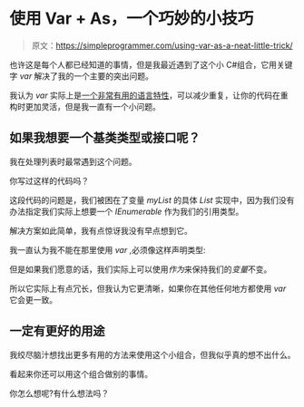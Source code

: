 # 使用 Var + As，一个巧妙的小技巧

> 原文：<https://simpleprogrammer.com/using-var-as-a-neat-little-trick/>

也许这是每个人都已经知道的事情，但是我最近遇到了这个小 C#组合，它用关键字 *var* 解决了我的一个主要的突出问题。

我认为 *var* 实际上是[一个非常有用的语言特性](https://simpleprogrammer.com/2010/05/05/do-you-have-a-case-of-var-guilt/)，可以减少重复，让你的代码在重构时更加灵活，但是我一直有一个小问题。

## 如果我想要一个基类类型或接口呢？

我在处理列表时最常遇到这个问题。

你写过这样的代码吗？

这段代码的问题是，我们被困在了变量 *myList* 的具体 *List* 实现中，因为我们没有办法指定我们实际上想要一个 *IEnumerable* 作为我们的引用类型。

解决方案如此简单，我有点惊讶我没有早点想到它。

我一直认为我不能在那里使用 *var* ,必须像这样声明类型:

但是如果我们愿意的话，我们实际上可以使用*作为*来保持我们的*变量*不变。

所以它实际上有点冗长，但我认为它更清晰，如果你在其他任何地方都使用 *var* 它会更一致。

## 一定有更好的用途

我绞尽脑汁想找出更多有用的方法来使用这个小组合，但我似乎真的想不出什么。

看起来你还可以用这个组合做别的事情。

你怎么想呢?有什么想法吗？